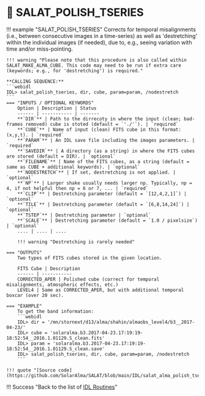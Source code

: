 # :low_brightness: SALAT_POLISH_TSERIES

!!! example "SALAT_POLISH_TSERIES"
	Corrects for temporal misalignments (i.e., between consecutive images in a time-series) as well as 'destretching' within the individual images (if needed), due to, e.g., seeing variation with time and/or miss-pointing.
	
	!!! warning "Please note that this procedure is also called within SALAT_MAKE_ALMA_CUBE. This code may need to be run if extra care (keywords; e.g., for 'destretching') is required."
	
	**CALLING SEQUENCE:**
	```webidl
	IDL> salat_polish_tseries, dir, cube, param=param, /nodestretch
	```
	=== "INPUTS / OPTIONAL KEYWORDS"
		Option | Description | Status
		------ | ----------- | -------
		**`DIR`** | Path to the dirrecoty in where the input (clean; bad-frames removed) cube is stoted (default = `'./'`). | `required`
		**`CUBE`** | Name of input (clean) FITS cube in this format: (x,y,t). | `required`
		**`PARAM`** | An IDL save file including the images parameters. | `required`
		**`SAVEDIR`** | A directory (as a string) in where the FITS cubes are stored (default = DIR). | `optional`
		**`FILENAME`** | Name of the FITS cubes, as a string (default = same as CUBE + additional keywords). | `optional`
		**`NODESTRETCH`** | If set, destretching is not applied. | `optional`
		**`NP`** | Larger shake usually needs larger np. Typically, np = 4, if not helpful then np = 6 or 7, ... | `required`
		**`CLIP`** | Destretching parameter (default = `[12,4,2,1]`) | `optional`
		**`TILE`** | Destretching parameter (default = `[6,8,14,24]`) | `optional`
		**`TSTEP`** | Destretching parameter | `optional`
		**`SCALE`** | Destretching parameter (default = `1.0 / pixelsize`) | `optional`
		.... | .... | ....
		
		!!! warning "Destretching is rarely needed"
	
	=== "OUTPUTS"
		Two types of FITS cubes stored in the given location.
		
		FITS Cube | Description
		------ | -----------
		CORRECTED_APER | Polished cube (correct for temporal misalignments, atmospheric effects, etc.)
		LEVEL4 | Same as CORRECTED_APER, but with additional temporal boxcar (over 20 sec).
		
	=== "EXAMPLE"
		To get the band information:
		```webidl
		IDL> dir = '/mn/stornext/d13/alma/shahin/almaobs_level4/b3__2017-04-23/'
		IDL> cube = 'solaralma.b3.2017-04-23.17:19:19-18:52:54__2016.1.01129.S_clean.fits'
		IDL> param = 'solaralma.b3.2017-04-23.17:19:19-18:52:54__2016.1.01129.S_clean.save'
		IDL> salat_polish_tseries, dir, cube, param=param, /nodestretch
		```
	
	!!! quote "[Source code](https://github.com/SolarAlma/SALAT/blob/main/IDL/salat_alma_polish_tseries.pro)"

!!! Success "Back to the list of [IDL Routines](../idl.md)" 